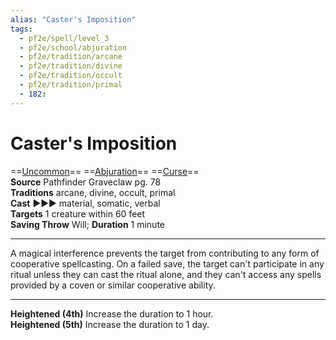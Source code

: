 ```yaml
---
alias: "Caster's Imposition"
tags:
  - pf2e/spell/level_3
  - pf2e/school/abjuration
  - pf2e/tradition/arcane
  - pf2e/tradition/divine
  - pf2e/tradition/occult
  - pf2e/tradition/primal
  - 182:
---
```


# Caster's Imposition

==[Uncommon](../../../Traits/Uncommon.md)== ==[Abjuration](../../../Traits/Abjuration.md)== ==[Curse](../../../Traits/Curse.md)==  
__Source__ Pathfinder Graveclaw pg. 78  
**Traditions** arcane, divine, occult, primal  
**Cast** ►►► material, somatic, verbal  
**Targets** 1 creature within 60 feet  
**Saving Throw** Will; **Duration** 1 minute

---

A magical interference prevents the target from contributing to any form of cooperative spellcasting. On a failed save, the target can't participate in any ritual unless they can cast the ritual alone, and they can't access any spells provided by a coven or similar cooperative ability.

<hr>

**Heightened (4th)** Increase the duration to 1 hour.  
**Heightened (5th)** Increase the duration to 1 day.

